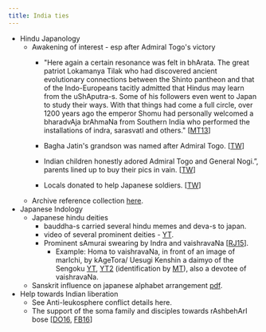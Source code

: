 ```yaml
---
title: India ties
---
```

- Hindu Japanology
    - Awakening of interest - esp after Admiral Togo's victory
        - "Here again a certain resonance was felt in bhArata. The great patriot Lokamanya Tilak who had discovered ancient evolutionary connections between the Shinto pantheon and that of the Indo-Europeans tacitly admitted that Hindus may learn from the uShAputra-s. Some of his followers even went to Japan to study their ways. With that things had come a full circle, over 1200 years ago the emperor Shomu had personally welcomed a bharadvAja brAhmaNa from Southern India who performed the installations of indra, sarasvatI and others." \[[MT13](https://manasataramgini.wordpress.com/2013/08/15/the-moment-of-silence/)\]
        - Bagha Jatin's grandson was named after Admiral Togo. \[[TW](https://twitter.com/Rjrasva/status/873117347237601280)\]
        
        - Indian children honestly adored Admiral Togo and General Nogi.”, parents lined up to buy their pics in vain. \[[TW](https://twitter.com/Rjrasva/status/873117347237601280)\]
        - Locals donated to help Japanese soldiers. \[[TW](https://twitter.com/Rjrasva/status/519832220811661312)\]
    - Archive reference collection [here](https://archive.org/details/AntiForeignismAndWesternLearningInEarlyModernJapan).
- Japanese Indology
    - Japanese hindu deities
        - bauddha-s carried several hindu memes and deva-s to japan.
        - video of several prominent deities - [YT](https://www.youtube.com/watch?v=8WaenzbSJwk).
        - Prominent sAmurai swearing by Indra and vaishravaNa \[[RJ15](https://twitter.com/Rjrasva/status/630344370999459840)\].
            - Example: Homa to vaishravaNa, in front of an image of marIchi, by kAgeTora/ Uesugi Kenshin a daimyo of the Sengoku [YT](https://www.youtube.com/watch?v=n4AV_Gv_59k&feature=youtu.be), [YT2](https://www.youtube.com/watch?v=QrriW9gFXsk) (identification by [MT](https://twitter.com/yenkak/status/630249442613051392)), also a devotee of vaishravaNa.
    - Sanskrit influence on japanese alphabet arrangement [pdf](http://files.eric.ed.gov/fulltext/ED043872.pdf).
- Help towards Indian liberation
    - See Anti-leukosphere conflict details here.
    - The support of the soma family and disciples towards rAshbehArI bose \[[DO16](http://www.dailyo.in/politics/rashbehari-bose-indian-freedom-struggle-japan-british-raj-tosiko-soma-bose/story/1/10005.html), [FB16](https://www.facebook.com/vishvas.vasuki/posts/10153665697322989)\]